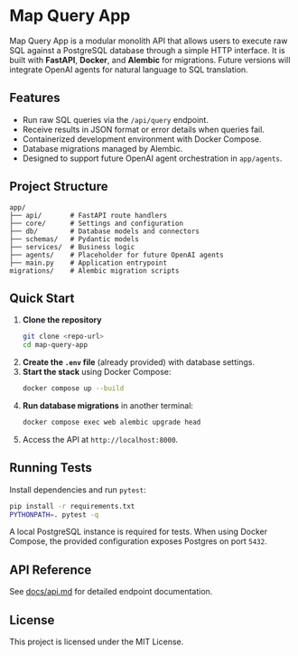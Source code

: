 # Map Query App

Map Query App is a modular monolith API that allows users to execute raw SQL against a PostgreSQL database through a simple HTTP interface. It is built with **FastAPI**, **Docker**, and **Alembic** for migrations. Future versions will integrate OpenAI agents for natural language to SQL translation.

## Features

- Run raw SQL queries via the `/api/query` endpoint.
- Receive results in JSON format or error details when queries fail.
- Containerized development environment with Docker Compose.
- Database migrations managed by Alembic.
- Designed to support future OpenAI agent orchestration in `app/agents`.

## Project Structure

```
app/
├── api/       # FastAPI route handlers
├── core/      # Settings and configuration
├── db/        # Database models and connectors
├── schemas/   # Pydantic models
├── services/  # Business logic
├── agents/    # Placeholder for future OpenAI agents
├── main.py    # Application entrypoint
migrations/    # Alembic migration scripts
```

## Quick Start

1. **Clone the repository**
   ```bash
   git clone <repo-url>
   cd map-query-app
   ```
2. **Create the `.env` file** (already provided) with database settings.
3. **Start the stack** using Docker Compose:
   ```bash
   docker compose up --build
   ```
4. **Run database migrations** in another terminal:
   ```bash
   docker compose exec web alembic upgrade head
   ```
5. Access the API at `http://localhost:8000`.

## Running Tests

Install dependencies and run `pytest`:

```bash
pip install -r requirements.txt
PYTHONPATH=. pytest -q
```

A local PostgreSQL instance is required for tests. When using Docker Compose, the provided configuration exposes Postgres on port `5432`.

## API Reference

See [docs/api.md](docs/api.md) for detailed endpoint documentation.

## License

This project is licensed under the MIT License.
